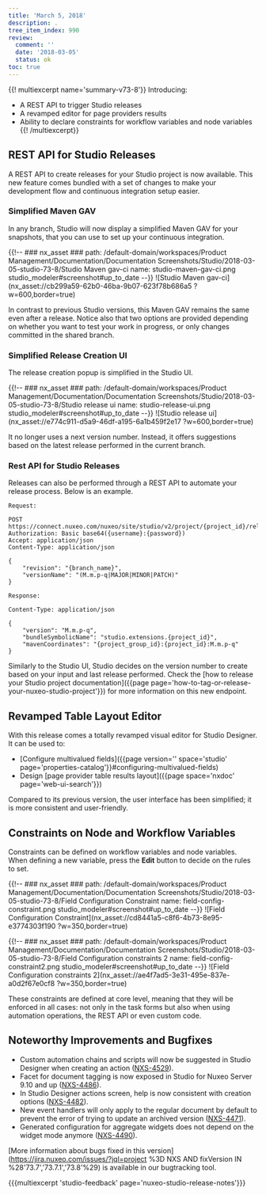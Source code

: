 ```yaml
---
title: 'March 5, 2018'
description: .
tree_item_index: 990
review:
  comment: ''
  date: '2018-03-05'
  status: ok
toc: true
---
```


{{! multiexcerpt name='summary-v73-8'}}
Introducing:
- A REST API to trigger Studio releases
- A revamped editor for page providers results
- Ability to declare constraints for workflow variables and node variables
{{! /multiexcerpt}}

## REST API for Studio Releases

A REST API to create releases for your Studio project is now available. This new feature comes bundled with a set of changes to make your development flow and continuous integration setup easier.

### Simplified Maven GAV

In any branch, Studio will now display a simplified Maven GAV for your snapshots, that you can use to set up your continuous integration.

{{!--     ### nx_asset ###
    path: /default-domain/workspaces/Product Management/Documentation/Documentation Screenshots/Studio/2018-03-05-studio-73-8/Studio Maven gav-ci
    name: studio-maven-gav-ci.png
    studio_modeler#screenshot#up_to_date
--}}
![Studio Maven gav-ci](nx_asset://cb299a59-62b0-46ba-9b07-623f78b686a5 ?w=600,border=true)

In contrast to previous Studio versions, this Maven GAV remains the same even after a release. Notice also that two options are provided depending on whether you want to test your work in progress, or only changes committed in the shared branch.

### Simplified Release Creation UI

The release creation popup is simplified in the Studio UI.

{{!--     ### nx_asset ###
    path: /default-domain/workspaces/Product Management/Documentation/Documentation Screenshots/Studio/2018-03-05-studio-73-8/Studio release ui
    name: studio-release-ui.png
    studio_modeler#screenshot#up_to_date
--}}
![Studio release ui](nx_asset://e774c911-d5a9-46df-a195-6a1b459f2e17 ?w=600,border=true)

It no longer uses a next version number. Instead, it offers suggestions based on the latest release performed in the current branch.

### Rest API for Studio Releases

Releases can also be performed through a REST API to automate your release process. Below is an example.

```
Request:

POST https://connect.nuxeo.com/nuxeo/site/studio/v2/project/{project_id}/releases
Authorization: Basic base64({username}:{password})
Accept: application/json
Content-Type: application/json

{
    "revision": "{branch_name}",
    "versionName": "(M.m.p-q|MAJOR|MINOR|PATCH)"
}

Response:

Content-Type: application/json

{
    "version": "M.m.p-q",
    "bundleSymbolicName": "studio.extensions.{project_id}",
    "mavenCoordinates": "{project_group_id}:{project_id}:M.m.p-q"
}
```

Similarly to the Studio UI, Studio decides on the version number to create based on your input and last release performed. Check the [how to release your Studio project documentation]({{page page='how-to-tag-or-release-your-nuxeo-studio-project'}}) for more information on this new endpoint.

## Revamped Table Layout Editor

With this release comes a totally revamped visual editor for Studio Designer. It can be used to:
- [Configure multivalued fields]({{page version='' space='studio' page='properties-catalog'}}#configuring-multivalued-fields)
- Design [page provider table results layout]({{page space='nxdoc' page='web-ui-search'}})

Compared to its previous version, the user interface has been simplified; it is more consistent and user-friendly.

## Constraints on Node and Workflow Variables

Constraints can be defined on workflow variables and node variables. When defining a new variable, press the **Edit** button to decide on the rules to set.

{{!--     ### nx_asset ###
    path: /default-domain/workspaces/Product Management/Documentation/Documentation Screenshots/Studio/2018-03-05-studio-73-8/Field Configuration Constraint
    name: field-config-constraint.png
    studio_modeler#screenshot#up_to_date
--}}
![Field Configuration Constraint](nx_asset://cd8441a5-c8f6-4b73-8e95-e3774303f190 ?w=350,border=true)

{{!--     ### nx_asset ###
    path: /default-domain/workspaces/Product Management/Documentation/Documentation Screenshots/Studio/2018-03-05-studio-73-8/Field Configuration constraints 2
    name: field-config-constraint2.png
    studio_modeler#screenshot#up_to_date
--}}
![Field Configuration constraints 2](nx_asset://ae4f7ad5-3e31-495e-837e-a0d2f67e0cf8 ?w=350,border=true)

These constraints are defined at core level, meaning that they will be enforced in all cases: not only in the task forms but also when using automation operations, the REST API or even custom code.

## Noteworthy Improvements and Bugfixes

- Custom automation chains and scripts will now be suggested in Studio Designer when creating an action   ([NXS-4529](https://jira.nuxeo.com/browse/NXS-4529)).
- Facet for document tagging is now exposed in Studio for Nuxeo Server 9.10 and up ([NXS-4486](https://jira.nuxeo.com/browse/NXS-4486)).
- In Studio Designer actions screen, help is now consistent with creation options ([NXS-4482](https://jira.nuxeo.com/browse/NXS-4482)).
- New event handlers will only apply to the regular document by default to prevent the error of trying to update an archived version ([NXS-4471](https://jira.nuxeo.com/browse/NXS-4471)).
- Generated configuration for aggregate widgets does not depend on the widget mode anymore ([NXS-4490](https://jira.nuxeo.com/browse/NXS-4490)).

[More information about bugs fixed in this version](https://jira.nuxeo.com/issues/?jql=project %3D NXS AND fixVersion IN %28'73.7','73.7.1','73.8'%29) is available in our bugtracking tool.

{{{multiexcerpt 'studio-feedback' page='nuxeo-studio-release-notes'}}}
